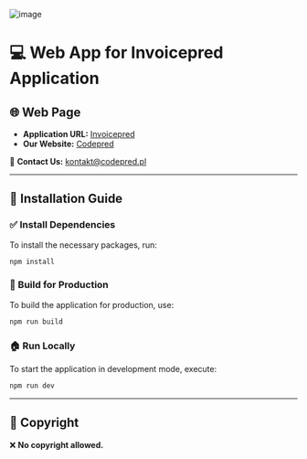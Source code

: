 ![image](https://github.com/codepred/Invoicepred-Web/assets/104677364/72af11c9-7b23-44db-99cd-19cdbb4ccc5b)

# 💻 Web App for Invoicepred Application

## 🌐 Web Page
- **Application URL:** [Invoicepred](https://invoicepred.com/)
- **Our Website:** [Codepred](https://codepred.pl/)

📧 **Contact Us:** [kontakt@codepred.pl](mailto:kontakt@codepred.pl)

---

## 🚀 Installation Guide

### ✅ Install Dependencies
To install the necessary packages, run:

```bash
npm install
```

### 💪 Build for Production
To build the application for production, use:

```bash
npm run build
```

### 🏠 Run Locally
To start the application in development mode, execute:

```bash
npm run dev
```

---

## 📜 Copyright
❌ **No copyright allowed.**
